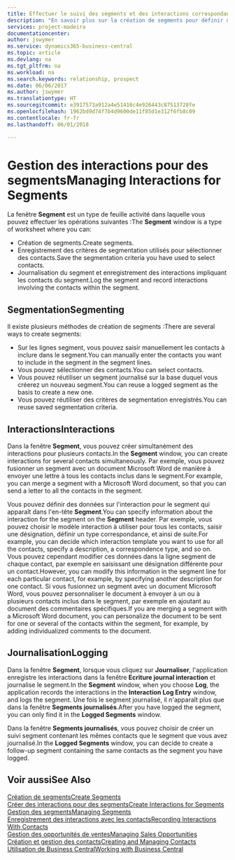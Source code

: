 ```yaml
---
title: Effectuer le suivi des segments et des interactions correspondantes| Microsoft Docs
description: "En savoir plus sur la création de segments pour définir des groupes de contacts et spécifier des interactions pour des segments."
services: project-madeira
documentationcenter: 
author: jswymer
ms.service: dynamics365-business-central
ms.topic: article
ms.devlang: na
ms.tgt_pltfrm: na
ms.workload: na
ms.search.keywords: relationship, prospect
ms.date: 06/06/2017
ms.author: jswymer
ms.translationtype: HT
ms.sourcegitcommit: e3917573a912a4e51416c4e926443c87513728fe
ms.openlocfilehash: 1962bd9d74f7b4d9600de11f85d1e312f6fb8c09
ms.contentlocale: fr-fr
ms.lasthandoff: 06/01/2018

---
```

# <a name="managing-interactions-for-segments"></a><span data-ttu-id="fef4c-103">Gestion des interactions pour des segments</span><span class="sxs-lookup"><span data-stu-id="fef4c-103">Managing Interactions for Segments</span></span>
<span data-ttu-id="fef4c-104">La fenêtre **Segment** est un type de feuille activité dans laquelle vous pouvez effectuer les opérations suivantes :</span><span class="sxs-lookup"><span data-stu-id="fef4c-104">The **Segment** window is a type of worksheet where you can:</span></span>

* <span data-ttu-id="fef4c-105">Création de segments.</span><span class="sxs-lookup"><span data-stu-id="fef4c-105">Create segments.</span></span>
* <span data-ttu-id="fef4c-106">Enregistrement des critères de segmentation utilisés pour sélectionner des contacts.</span><span class="sxs-lookup"><span data-stu-id="fef4c-106">Save the segmentation criteria you have used to select contacts.</span></span>
* <span data-ttu-id="fef4c-107">Journalisation du segment et enregistrement des interactions impliquant les contacts du segment.</span><span class="sxs-lookup"><span data-stu-id="fef4c-107">Log the segment and record interactions involving the contacts within the segment.</span></span>

## <a name="segmenting"></a><span data-ttu-id="fef4c-108">Segmentation</span><span class="sxs-lookup"><span data-stu-id="fef4c-108">Segmenting</span></span>
<span data-ttu-id="fef4c-109">Il existe plusieurs méthodes de création de segments :</span><span class="sxs-lookup"><span data-stu-id="fef4c-109">There are several ways to create segments:</span></span>

* <span data-ttu-id="fef4c-110">Sur les lignes segment, vous pouvez saisir manuellement les contacts à inclure dans le segment.</span><span class="sxs-lookup"><span data-stu-id="fef4c-110">You can manually enter the contacts you want to include in the segment in the segment lines.</span></span>
* <span data-ttu-id="fef4c-111">Vous pouvez sélectionner des contacts.</span><span class="sxs-lookup"><span data-stu-id="fef4c-111">You can select contacts.</span></span>
* <span data-ttu-id="fef4c-112">Vous pouvez réutiliser un segment journalisé sur la base duquel vous créerez un nouveau segment.</span><span class="sxs-lookup"><span data-stu-id="fef4c-112">You can reuse a logged segment as the basis to create a new one.</span></span>
* <span data-ttu-id="fef4c-113">Vous pouvez réutiliser des critères de segmentation enregistrés.</span><span class="sxs-lookup"><span data-stu-id="fef4c-113">You can reuse saved segmentation criteria.</span></span>

## <a name="interactions"></a><span data-ttu-id="fef4c-114">Interactions</span><span class="sxs-lookup"><span data-stu-id="fef4c-114">Interactions</span></span>
<span data-ttu-id="fef4c-115">Dans la fenêtre **Segment**, vous pouvez créer simultanément des interactions pour plusieurs contacts.</span><span class="sxs-lookup"><span data-stu-id="fef4c-115">In the **Segment** window, you can create interactions for several contacts simultaneously.</span></span> <span data-ttu-id="fef4c-116">Par exemple, vous pouvez fusionner un segment avec un document Microsoft Word de manière à envoyer une lettre à tous les contacts inclus dans le segment.</span><span class="sxs-lookup"><span data-stu-id="fef4c-116">For example, you can merge a segment with a Microsoft Word document, so that you can send a letter to all the contacts in the segment.</span></span>

<span data-ttu-id="fef4c-117">Vous pouvez définir des données sur l'interaction pour le segment qui apparaît dans l'en-tête **Segment**.</span><span class="sxs-lookup"><span data-stu-id="fef4c-117">You can specify information about the interaction for the segment on the **Segment** header.</span></span> <span data-ttu-id="fef4c-118">Par exemple, vous pouvez choisir le modèle interaction à utiliser pour tous les contacts, saisir une désignation, définir un type correspondance, et ainsi de suite.</span><span class="sxs-lookup"><span data-stu-id="fef4c-118">For example, you can decide which interaction template you want to use for all the contacts, specify a description, a correspondence type, and so on.</span></span> <span data-ttu-id="fef4c-119">Vous pouvez cependant modifier ces données dans la ligne segment de chaque contact, par exemple en saisissant une désignation différente pour un contact.</span><span class="sxs-lookup"><span data-stu-id="fef4c-119">However, you can modify this information in the segment line for each particular contact, for example, by specifying another description for one contact.</span></span> <span data-ttu-id="fef4c-120">Si vous fusionnez un segment avec un document Microsoft Word, vous pouvez personnaliser le document à envoyer à un ou à plusieurs contacts inclus dans le segment, par exemple en ajoutant au document des commentaires spécifiques.</span><span class="sxs-lookup"><span data-stu-id="fef4c-120">If you are merging a segment with a Microsoft Word document, you can personalize the document to be sent for one or several of the contacts within the segment, for example, by adding individualized comments to the document.</span></span>

## <a name="logging"></a><span data-ttu-id="fef4c-121">Journalisation</span><span class="sxs-lookup"><span data-stu-id="fef4c-121">Logging</span></span>
<span data-ttu-id="fef4c-122">Dans la fenêtre **Segment**, lorsque vous cliquez sur **Journaliser**, l'application enregistre les interactions dans la fenêtre **Ecriture journal interaction** et journalise le segment.</span><span class="sxs-lookup"><span data-stu-id="fef4c-122">In the **Segment** window, when you choose **Log**, the application records the interactions in the **Interaction Log Entry** window, and logs the segment.</span></span> <span data-ttu-id="fef4c-123">Une fois le segment journalisé, il n'apparaît plus que dans la fenêtre **Segments journalisés**.</span><span class="sxs-lookup"><span data-stu-id="fef4c-123">After you have logged the segment, you can only find it in the **Logged Segments** window.</span></span>

<span data-ttu-id="fef4c-124">Dans la fenêtre **Segments journalisés**, vous pouvez choisir de créer un suivi segment contenant les mêmes contacts que le segment que vous avez journalisé.</span><span class="sxs-lookup"><span data-stu-id="fef4c-124">In the **Logged Segments** window, you can decide to create a follow-up segment containing the same contacts as the segment you have logged.</span></span>

## <a name="see-also"></a><span data-ttu-id="fef4c-125">Voir aussi</span><span class="sxs-lookup"><span data-stu-id="fef4c-125">See Also</span></span>
[<span data-ttu-id="fef4c-126">Création de segments</span><span class="sxs-lookup"><span data-stu-id="fef4c-126">Create Segments</span></span>](marketing-how-create-segment.md)  
[<span data-ttu-id="fef4c-127">Créer des interactions pour des segments</span><span class="sxs-lookup"><span data-stu-id="fef4c-127">Create Interactions for Segments</span></span>](marketing-how-create-interactions.md)  
[<span data-ttu-id="fef4c-128">Gestion des segments</span><span class="sxs-lookup"><span data-stu-id="fef4c-128">Managing Segments</span></span>](marketing-segments.md)  
[<span data-ttu-id="fef4c-129">Enregistrement des interactions avec les contacts</span><span class="sxs-lookup"><span data-stu-id="fef4c-129">Recording Interactions With Contacts</span></span>](marketing-interactions.md)  
[<span data-ttu-id="fef4c-130">Gestion des opportunités de ventes</span><span class="sxs-lookup"><span data-stu-id="fef4c-130">Managing Sales Opportunities</span></span>](marketing-manage-sales-opportunities.md)  
[<span data-ttu-id="fef4c-131">Création et gestion des contacts</span><span class="sxs-lookup"><span data-stu-id="fef4c-131">Creating and Managing Contacts</span></span>](marketing-contacts.md)  
[<span data-ttu-id="fef4c-132">Utilisation de Business Central</span><span class="sxs-lookup"><span data-stu-id="fef4c-132">Working with Business Central</span></span>](ui-work-product.md)

